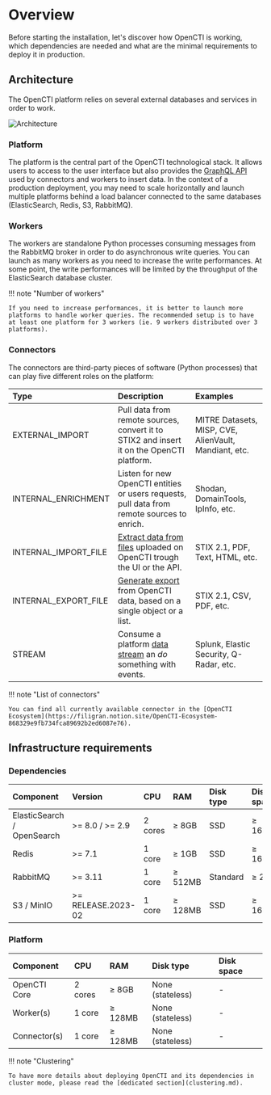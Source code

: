 # Overview

Before starting the installation, let's discover how OpenCTI is working, which dependencies are needed and what are the minimal requirements to deploy it in production.

## Architecture

The OpenCTI platform relies on several external databases and services in order to work.

![Architecture](assets/architecture.png)

### Platform

The platform is the central part of the OpenCTI technological stack. It allows users to access to the user interface but also provides the [GraphQL API](https://graphql.org) used by connectors and workers to insert data. In the context of a production deployment, you may need to scale horizontally and launch multiple platforms behind a load balancer connected to the same databases (ElasticSearch, Redis, S3, RabbitMQ).

### Workers

The workers are standalone Python processes consuming messages from the RabbitMQ broker in order to do asynchronous write queries. You can launch as many workers as you need to increase the write performances. At some point, the write performances will be limited by the throughput of the ElasticSearch database cluster.

!!! note "Number of workers"

    If you need to increase performances, it is better to launch more platforms to handle worker queries. The recommended setup is to have at least one platform for 3 workers (ie. 9 workers distributed over 3 platforms).

### Connectors

The connectors are third-party pieces of software (Python processes) that can play five different 
roles on the platform:

| Type                 | Description                                                                                             | Examples                                              |
|:---------------------|:--------------------------------------------------------------------------------------------------------|:------------------------------------------------------|
| EXTERNAL_IMPORT      | Pull data from remote sources, convert it to STIX2 and insert it on the OpenCTI platform.               | MITRE Datasets, MISP, CVE, AlienVault, Mandiant, etc. |
| INTERNAL_ENRICHMENT  | Listen for new OpenCTI entities or users requests, pull data from remote sources to enrich.             | Shodan, DomainTools, IpInfo, etc.                     |
| INTERNAL_IMPORT_FILE | [Extract data from files](../usage/import-files.md) uploaded on OpenCTI trough the UI or the API.       | STIX 2.1, PDF, Text, HTML, etc.                       |
| INTERNAL_EXPORT_FILE | [Generate export](../usage/export-structured.md) from OpenCTI data, based on a single object or a list. | STIX 2.1, CSV, PDF, etc.                              |
| STREAM               | Consume a platform [data stream](../usage/feeds.md) an _do_ something with events.                      | Splunk, Elastic Security, Q-Radar, etc.               |

!!! note "List of connectors"
    
    You can find all currently available connector in the [OpenCTI Ecosystem](https://filigran.notion.site/OpenCTI-Ecosystem-868329e9fb734fca89692b2ed6087e76).

## Infrastructure requirements

### Dependencies

| Component                  | Version            | CPU       | RAM          | Disk type                    | Disk space      |
|:---------------------------|:-------------------|:----------| :----------- | :--------------------------- | :-------------- |
| ElasticSearch / OpenSearch | >= 8.0 / >= 2.9    | 2 cores   | ≥ 8GB        | SSD                          | ≥ 16GB          |
| Redis                      | >= 7.1             | 1 core    | ≥ 1GB        | SSD                          | ≥ 16GB          |
| RabbitMQ                   | >= 3.11            | 1 core    | ≥ 512MB      | Standard                     | ≥ 2GB           |
| S3 / MinIO                 | >= RELEASE.2023-02 | 1 core    | ≥ 128MB      | SSD                          | ≥ 16GB          |


### Platform

| Component        | CPU         | RAM          | Disk type                         | Disk space      |
| :--------------- | :---------- | :----------- | :-------------------------------- | :-------------- |
| OpenCTI Core     | 2 cores     | ≥ 8GB        | None (stateless)                  | -               |
| Worker(s)        | 1 core      | ≥ 128MB      | None (stateless)                  | -               |
| Connector(s)     | 1 core      | ≥ 128MB      | None (stateless)                  | -               |

!!! note "Clustering"
    
    To have more details about deploying OpenCTI and its dependencies in cluster mode, please read the [dedicated section](clustering.md).